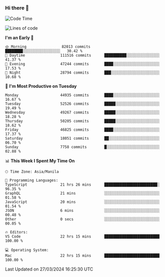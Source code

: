 ### Hi there 👋

<!--START_SECTION:waka-->
![Code Time](http://img.shields.io/badge/Code%20Time-4%2C993%20hrs%2012%20mins-blue)

![Lines of code](https://img.shields.io/badge/From%20Hello%20World%20I%27ve%20Written-118.8%20million%20lines%20of%20code-blue)

**I'm an Early 🐤** 

```text
🌞 Morning                82013 commits       ████████░░░░░░░░░░░░░░░░░   30.42 % 
🌆 Daytime                111516 commits      ██████████░░░░░░░░░░░░░░░   41.37 % 
🌃 Evening                47244 commits       ████░░░░░░░░░░░░░░░░░░░░░   17.53 % 
🌙 Night                  28794 commits       ███░░░░░░░░░░░░░░░░░░░░░░   10.68 % 
```
📅 **I'm Most Productive on Tuesday** 

```text
Monday                   44935 commits       ████░░░░░░░░░░░░░░░░░░░░░   16.67 % 
Tuesday                  52526 commits       █████░░░░░░░░░░░░░░░░░░░░   19.49 % 
Wednesday                49267 commits       █████░░░░░░░░░░░░░░░░░░░░   18.28 % 
Thursday                 50205 commits       █████░░░░░░░░░░░░░░░░░░░░   18.62 % 
Friday                   46825 commits       ████░░░░░░░░░░░░░░░░░░░░░   17.37 % 
Saturday                 18051 commits       ██░░░░░░░░░░░░░░░░░░░░░░░   06.70 % 
Sunday                   7758 commits        █░░░░░░░░░░░░░░░░░░░░░░░░   02.88 % 
```


📊 **This Week I Spent My Time On** 

```text
🕑︎ Time Zone: Asia/Manila

💬 Programming Languages: 
TypeScript               21 hrs 26 mins      ████████████████████████░   96.35 % 
GraphQL                  21 mins             ░░░░░░░░░░░░░░░░░░░░░░░░░   01.58 % 
JavaScript               20 mins             ░░░░░░░░░░░░░░░░░░░░░░░░░   01.54 % 
JSON                     6 mins              ░░░░░░░░░░░░░░░░░░░░░░░░░   00.48 % 
Other                    0 secs              ░░░░░░░░░░░░░░░░░░░░░░░░░   00.05 % 

🔥 Editors: 
VS Code                  22 hrs 15 mins      █████████████████████████   100.00 % 

💻 Operating System: 
Mac                      22 hrs 15 mins      █████████████████████████   100.00 % 
```


 Last Updated on 27/03/2024 16:25:30 UTC
<!--END_SECTION:waka-->


<!--
**rad182/rad182** is a ✨ _special_ ✨ repository because its `README.md` (this file) appears on your GitHub profile.

Here are some ideas to get you started:

- 🔭 I’m currently working on ...
- 🌱 I’m currently learning ...
- 👯 I’m looking to collaborate on ...
- 🤔 I’m looking for help with ...
- 💬 Ask me about ...
- 📫 How to reach me: ...
- 😄 Pronouns: ...
- ⚡ Fun fact: ...
-->
